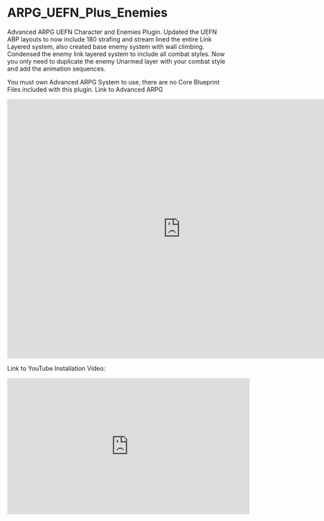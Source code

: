 # ARPG_UEFN_Plus_Enemies
Advanced ARPG UEFN Character and Enemies Plugin.
Updated the UEFN ABP layouts to now include 180 strafing and stream lined the entire Link Layered system, also created base enemy system with wall climbing. Condensed the enemy link layered system to include all combat styles. Now you only need to duplicate the enemy Unarmed layer with your combat style and add the animation sequences.

You must own Advanced ARPG System to use, there are no Core Blueprint Files included with this plugin.
Link to Advanced ARPG
<iframe src="https://www.fab.com/listings/5704c054-930e-4230-8fc2-5affbc23866e" width="800" height="600" frameborder="0"></iframe>

Link to YouTube Installation Video:

<iframe width="560" height="315" src="https://www.youtube.com/embed/gYBSpsT7XlU?si=QOPofE-jaY2JtEAw" title="YouTube video player" frameborder="0" allow="accelerometer; autoplay; clipboard-write; encrypted-media; gyroscope; picture-in-picture; web-share" referrerpolicy="strict-origin-when-cross-origin" allowfullscreen></iframe>

